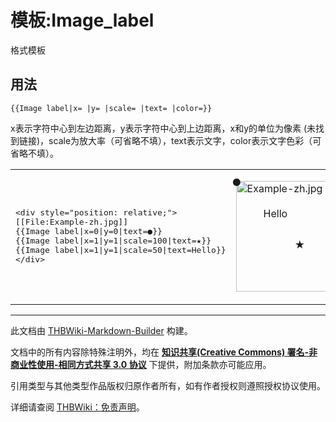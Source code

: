 # 模板:Image_label

<!-- source html: G:\repos\THBWiki-Markdown-Builder\THBWikiMarkdown\Temp\other\b\b6\ns10%3AImage_label.html -->

格式模板

## 用法
```
{{Image label|x= |y= |scale= |text= |color=}}
```

  
x表示字符中心到左边距离，y表示字符中心到上边距离，x和y的单位为像素 (未找到链接)，scale为放大率（可省略不填），text表示文字，color表示文字色彩（可省略不填）。
  


<table>
<tbody><tr>
<td><pre>&lt;div style="position: relative;"&gt;
[[File:Example-zh.jpg]]
{{Image label|x=0|y=0|text=●}}
{{Image label|x=1|y=1|scale=100|text=★}}
{{Image label|x=1|y=1|scale=50|text=Hello}}
&lt;/div&gt;
</pre>
</td>
<td><div style="position: relative;">
<p><a href="/%E6%96%87%E4%BB%B6:Example-zh.jpg" class="image"><img alt="Example-zh.jpg" src="https://upload.wikimedia.org/wikipedia/commons/e/ee/Example-zh.jpg" decoding="async" loading="lazy" width="200" height="177" data-file-width="200" data-file-height="177"></a>
</p>
<div style="position: absolute; left:-6px; top: -8px; color: &#123;&#123;&#123;color:&#125;&#125;&#125;">●</div>
<div style="position: absolute; left:94px; top: 92px; color: &#123;&#123;&#123;color:&#125;&#125;&#125;">★</div>
<div style="position: absolute; left:44px; top: 42px; color: &#123;&#123;&#123;color:&#125;&#125;&#125;">Hello</div>
</div>
</td></tr></tbody></table>







---

此文档由 [THBWiki-Markdown-Builder](https://github.com/Delsin-Yu/THBWiki-Markdown-Builder) 构建。

文档中的所有内容除特殊注明外，均在 [**知识共享(Creative Commons) 署名-非商业性使用-相同方式共享 3.0 协议**](https://creativecommons.org/licenses/by-sa/3.0/deed.zh-hans) 下提供，附加条款亦可能应用。

引用类型与其他类型作品版权归原作者所有，如有作者授权则遵照授权协议使用。

详细请查阅 [THBWiki：免责声明](https://thbwiki.cc/THBWiki:%E5%85%8D%E8%B4%A3%E5%A3%B0%E6%98%8E)。

